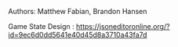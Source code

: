 Authors:
Matthew Fabian, Brandon Hansen

Game State Design : 
https://jsoneditoronline.org/?id=9ec6d0dd5641e40d45d8a3710a43fa7d

